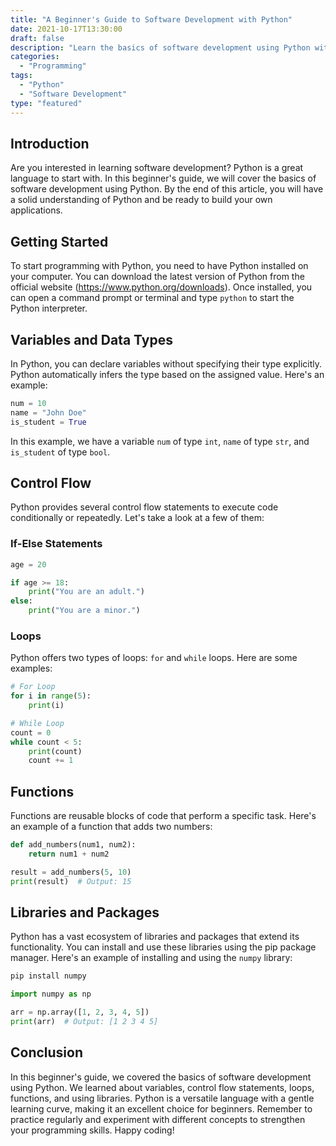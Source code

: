 ```yaml
---
title: "A Beginner's Guide to Software Development with Python"
date: 2021-10-17T13:30:00
draft: false
description: "Learn the basics of software development using Python with this beginner's guide."
categories:
  - "Programming"
tags:
  - "Python"
  - "Software Development"
type: "featured"
---
```


## Introduction

Are you interested in learning software development? Python is a great language to start with. In this beginner's guide, we will cover the basics of software development using Python. By the end of this article, you will have a solid understanding of Python and be ready to build your own applications.


## Getting Started

To start programming with Python, you need to have Python installed on your computer. You can download the latest version of Python from the official website (https://www.python.org/downloads). Once installed, you can open a command prompt or terminal and type `python` to start the Python interpreter.


## Variables and Data Types

In Python, you can declare variables without specifying their type explicitly. Python automatically infers the type based on the assigned value. Here's an example:

```python
num = 10
name = "John Doe"
is_student = True
```

In this example, we have a variable `num` of type `int`, `name` of type `str`, and `is_student` of type `bool`.

## Control Flow

Python provides several control flow statements to execute code conditionally or repeatedly. Let's take a look at a few of them:

### If-Else Statements

```python
age = 20

if age >= 18:
    print("You are an adult.")
else:
    print("You are a minor.")
```

### Loops

Python offers two types of loops: `for` and `while` loops. Here are some examples:

```python
# For Loop
for i in range(5):
    print(i)
```

```python
# While Loop
count = 0
while count < 5:
    print(count)
    count += 1
```

## Functions

Functions are reusable blocks of code that perform a specific task. Here's an example of a function that adds two numbers:

```python
def add_numbers(num1, num2):
    return num1 + num2

result = add_numbers(5, 10)
print(result)  # Output: 15
```

## Libraries and Packages

Python has a vast ecosystem of libraries and packages that extend its functionality. You can install and use these libraries using the pip package manager. Here's an example of installing and using the `numpy` library:

```python
pip install numpy

import numpy as np

arr = np.array([1, 2, 3, 4, 5])
print(arr)  # Output: [1 2 3 4 5]
```

## Conclusion

In this beginner's guide, we covered the basics of software development using Python. We learned about variables, control flow statements, loops, functions, and using libraries. Python is a versatile language with a gentle learning curve, making it an excellent choice for beginners. Remember to practice regularly and experiment with different concepts to strengthen your programming skills. Happy coding!
